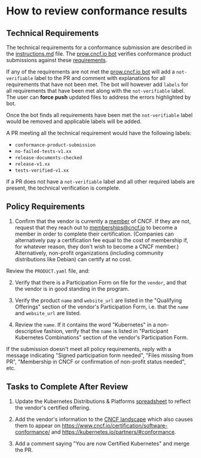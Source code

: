# How to review conformance results

## Technical Requirements

The technical requirements for a conformance submission are described in the [instructions.md](https://github.com/cncf/k8s-conformance/blob/master/instructions.md) file. The [prow.cncf.io bot](https://github.com/apps/prow-cncf-io) verifies conformance product submissions against these [requirements](https://github.com/cncf/k8s-conformance/blob/master/instructions.md#requirements).

If any of the requirements are not met the [prow.cncf.io bot](https://github.com/apps/prow-cncf-io) will add a `not-verifiable` label to the PR and comment with explanations for all requirements that have not been met. The bot will however add `labels` for all requirements that have been met along with the `not-verifiable` label.  The user can **force push** updated files to address the errors highlighted by bot.

Once the bot finds all requirements have been met the `not-verifiable` label would be removed and applicable labels will be added.

A PR meeting all the technical requirement would have the following labels:
- `conformance-product-submission`
- `no-failed-tests-v1.xx`
- `release-documents-checked`
- `release-v1.xx`
- `tests-verified-v1.xx`

If a PR does not have a `not-verifiable` label and all other required labels are present, the technical verification is complete.

## Policy Requirements

1. Confirm that the vendor is currently a
[member](https://www.cncf.io/about/members/) of CNCF. If they are not, request
that they reach out to memberships@cncf.io to become a member in order to
complete their certification. (Companies can alternatively pay a certification
fee equal to the cost of membership if, for whatever reason, they don't wish to
become a CNCF member.) Alternatively, non-profit organizations (including community
distributions like Debian) can certify at no cost.

Review the `PRODUCT.yaml` file, and:

2. Verify that there is a Participation Form on file for the `vendor`, and that
the vendor is in good standing in the program.

3. Verify the product `name` and `website_url` are listed in the
"Qualifying Offerings" section of the vendor's Participation Form, i.e. that
the `name` and `website_url` are listed.

4. Review the `name`. If it contains the word "Kubernetes" in a non-descriptive
fashion, verify that the `name` is listed in "Participant Kubernetes
Combinations" section of the vendor's Participation Form.

If the submission doesn't meet all policy requirements, reply with a message indicating "Signed participation form needed", "Files missing from PR", "Membership in CNCF or confirmation of non-profit status needed", etc.

## Tasks to Complete After Review

1. Update the Kubernetes Distributions & Platforms [spreadsheet](https://docs.google.com/spreadsheets/d/1uF9BoDzzisHSQemXHIKegMhuythuq_GL3N1mlUUK2h0/edit?usp=sharing) to reflect the vendor's certified offering.

2. Add the vendor's information to the [CNCF landscape](https://landscape.cncf.io/grouping=landscape&landscape=certified-kubernetes-distribution,certified-kubernetes-hosted,certified-kubernetes-installer) which also causes them to appear on https://www.cncf.io/certification/software-conformance/ and https://kubernetes.io/partners/#conformance.

3. Add a comment saying "You are now Certified Kubernetes" and merge the PR.
